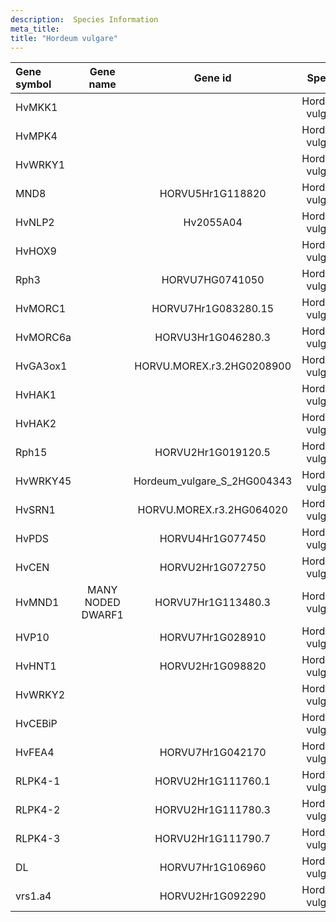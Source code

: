 ```yaml
---
description:  Species Information
meta_title:
title: "Hordeum vulgare"
---
```

|Gene symbol |  Gene name | Gene id | Specie |
|:-------|:------:|:----:|:----:|
| HvMKK1 |  |  | Hordeum vulgare |
| HvMPK4 |  |  | Hordeum vulgare |
| HvWRKY1|  |  | Hordeum vulgare |
| MND8 |  | HORVU5Hr1G118820 | Hordeum vulgare |
| HvNLP2 |  | Hv2055A04 | Hordeum vulgare |
| HvHOX9 |  |  | Hordeum vulgare |
| Rph3 |  | HORVU7HG0741050 | Hordeum vulgare |
| HvMORC1 |  | HORVU7Hr1G083280.15 | Hordeum vulgare |
| HvMORC6a |  | HORVU3Hr1G046280.3 | Hordeum vulgare |
| HvGA3ox1 |  | HORVU.MOREX.r3.2HG0208900 | Hordeum vulgare |
| HvHAK1 |  |  | Hordeum vulgare |
| HvHAK2 |  |  | Hordeum vulgare |
| Rph15 |  | HORVU2Hr1G019120.5 | Hordeum vulgare |
| HvWRKY45 |  | Hordeum_vulgare_S_2HG004343 | Hordeum vulgare |
| HvSRN1 |  | HORVU.MOREX.r3.2HG064020 | Hordeum vulgare |
| HvPDS |  | HORVU4Hr1G077450 | Hordeum vulgare |
| HvCEN |  | HORVU2Hr1G072750 | Hordeum vulgare |
| HvMND1 | MANY NODED DWARF1 | HORVU7Hr1G113480.3 | Hordeum vulgare |
| HVP10 |  | HORVU7Hr1G028910 | Hordeum vulgare |
| HvHNT1 |  | HORVU2Hr1G098820 | Hordeum vulgare |
| HvWRKY2 |  |  | Hordeum vulgare |
| HvCEBiP |  |  | Hordeum vulgare |
| HvFEA4 |  | HORVU7Hr1G042170 | Hordeum vulgare |
| RLPK4-1 |  | HORVU2Hr1G111760.1 | Hordeum vulgare |
| RLPK4-2 |  | HORVU2Hr1G111780.3 | Hordeum vulgare |
| RLPK4-3 |  | HORVU2Hr1G111790.7 | Hordeum vulgare |
| DL |  | HORVU7Hr1G106960 | Hordeum vulgare |
| vrs1.a4 |  | HORVU2Hr1G092290 | Hordeum vulgare |
